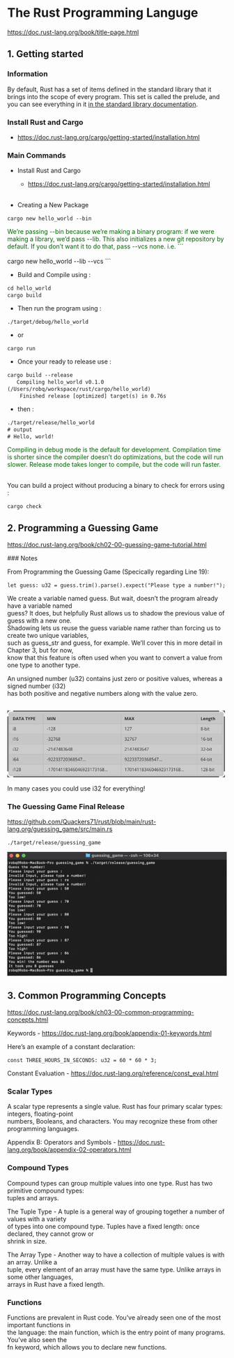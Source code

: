 # The Rust Programming Languge

https://doc.rust-lang.org/book/title-page.html

## 1. Getting started

### Information
By default, Rust has a set of items defined in the standard library that it brings into the scope of every program. This set is called the prelude, and you can see everything in it [in the standard library documentation](https://doc.rust-lang.org/std/prelude/index.html).

### Install Rust and Cargo
- https://doc.rust-lang.org/cargo/getting-started/installation.html

### Main Commands</br>
- Install Rust and Cargo
  - https://doc.rust-lang.org/cargo/getting-started/installation.html<br/><br/>

- Creating a New Package
```
cargo new hello_world --bin
```
<span style="color:darkgreen;">
We’re passing --bin because we’re making a binary program: if we were making a library, we’d pass --lib. This also initializes a new git repository by default. If you don’t want it to do that, pass --vcs none. i.e.
```
</span></br></br>
cargo new hello_world --lib --vcs
```

- Build and Compile using :
```
cd hello_world
cargo build
```

- Then run the program using :
```
./target/debug/hello_world
```
- or
```
cargo run
```
- Once your ready to release use :
```
cargo build --release
   Compiling hello_world v0.1.0 (/Users/robq/workspace/rust/cargo/hello_world)
    Finished release [optimized] target(s) in 0.76s
```
- then :
```
./target/release/hello_world
# output
# Hello, world!
```
<span style="color:darkgreen;">
Compiling in debug mode is the default for development. Compilation time is shorter since the compiler doesn’t do optimizations, but the code will run slower. Release mode takes longer to compile, but the code will run faster.
</span></br></br>

You can build a project without producing a binary to check for errors using :
```
cargo check
```

## 2. Programming a Guessing Game

https://doc.rust-lang.org/book/ch02-00-guessing-game-tutorial.html

### Notes

From Programming the Guessing Game (Specically regarding Line 19): <br/>
```
let guess: u32 = guess.trim().parse().expect("Please type a number!");
```
  We create a variable named guess. But wait, doesn’t the program already have a variable named<br/> 
  guess? It does, but helpfully Rust allows us to shadow the previous value of guess with a new one.<br/> 
  Shadowing lets us reuse the guess variable name rather than forcing us to create two unique variables,<br/> 
  such as guess_str and guess, for example. We’ll cover this in more detail in Chapter 3, but for now,<br/> 
  know that this feature is often used when you want to convert a value from one type to another type.<br/>

An unsigned number (u32) contains just zero or positive values, whereas a signed number (i32)<br/> 
has both positive and negative numbers along with the value zero.</br></br>

<img src="../images/i32_4_everything.png" width="500"/><br/>

In many cases you could use i32 for everything!
  
### The Guessing Game Final Release

https://github.com/Quackers71/rust/blob/main/rust-lang.org/guessing_game/src/main.rs

```
./target/release/guessing_game
```
<img src="./images/guessing_game.png" width="700"/><br/>

## 3. Common Programming Concepts

https://doc.rust-lang.org/book/ch03-00-common-programming-concepts.html

Keywords - https://doc.rust-lang.org/book/appendix-01-keywords.html

Here’s an example of a constant declaration:
```
const THREE_HOURS_IN_SECONDS: u32 = 60 * 60 * 3;
```
Constant Evaluation - https://doc.rust-lang.org/reference/const_eval.html

### Scalar Types

A scalar type represents a single value. Rust has four primary scalar types: integers, floating-point<br/> 
numbers, Booleans, and characters. You may recognize these from other programming languages.<br/>  

Appendix B: Operators and Symbols - https://doc.rust-lang.org/book/appendix-02-operators.html

### Compound Types

Compound types can group multiple values into one type. Rust has two primitive compound types:<br/>
tuples and arrays.<br/>

The Tuple Type - A tuple is a general way of grouping together a number of values with a variety<br/>
of types into one compound type. Tuples have a fixed length: once declared, they cannot grow or<br/>
shrink in size.<br/>

The Array Type - Another way to have a collection of multiple values is with an array. Unlike a<br/>
tuple, every element of an array must have the same type. Unlike arrays in some other languages,<br/>
arrays in Rust have a fixed length.<br/>

### Functions

Functions are prevalent in Rust code. You’ve already seen one of the most important functions in<br/>
the language: the main function, which is the entry point of many programs. You’ve also seen the<br/> 
fn keyword, which allows you to declare new functions.<br/>
